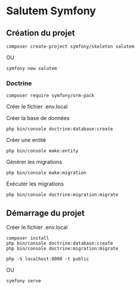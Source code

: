# Salutem Symfony

## Création du projet

```shell
composer create-project symfony/skeleton salutem
```

OU

```shell
symfony new salutem
```

### Doctrine

```shell
composer require symfony/orm-pack
```

Créer le fichier .env.local

Créer la base de données

```shell
php bin/console doctrine:database:create
```

Créer une entité

```shell
php bin/console make:entity
```

Générer les migrations

```shell
php bin/console make:migration
```

Exécuter les migrations

```shell
php bin/console doctrine:migration:migrate
```

## Démarrage du projet

Créer le fichier .env.local

```shell
composer install
php bin/console doctrine:database:create
php bin/console doctrine:migration:migrate
```

```shell
php -S localhost:8000 -t public
```

OU

```shell
symfony serve
```